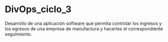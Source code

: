 # DivOps_ciclo_3
Desarrollo de una aplicación software que permita controlar los ingresos y los egresos de una empresa de manufactura y hacerles el correspondiente seguimiento.
